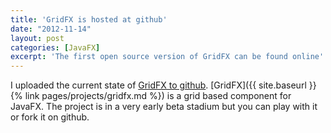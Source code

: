 ```yaml
---
title: 'GridFX is hosted at github'
date: "2012-11-14"
layout: post
categories: [JavaFX]
excerpt: 'The first open source version of GridFX can be found online'
---
```

I uploaded the current state of [GridFX to github](https://github.com/guigarage/gridfx). [GridFX]({{ site.baseurl }}{% link pages/projects/gridfx.md %}) is a grid based component for JavaFX. The project is in a very early beta stadium but you can play with it or fork it on github.
